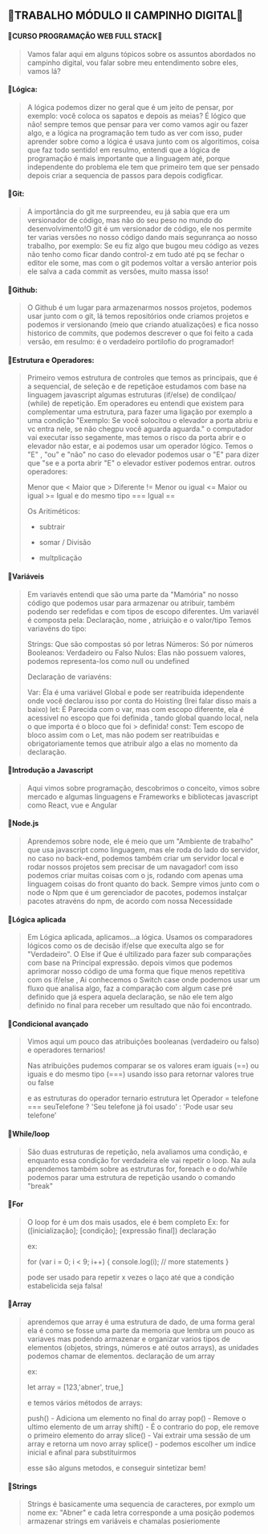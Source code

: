 ## 📝TRABALHO MÓDULO II CAMPINHO DIGITAL📝
#### 🚩CURSO PROGRAMAÇÃO WEB FULL STACK🚩

> Vamos falar aqui em alguns tópicos sobre os assuntos abordados no campinho digital, vou falar sobre meu entendimento sobre eles, vamos lá? 

#### 📌Lógica:
> A lógica podemos dizer no geral que é um jeito de pensar, por exemplo: você coloca os sapatos e depois as meias? É lógico que não! sempre temos que pensar para ver como vamos agir ou fazer algo, e a lógica na programação tem tudo as ver com isso, puder aprender sobre como a lógica é usava junto com os algoritimos, coisa que faz todo sentido! em resulmo, entendi que a lógica de programação é mais importante que a linguagem até, porque independente do problema ele tem que primeiro tem que ser pensado depois criar a sequencia de passos para depois codigficar.

#### 📌Git:
> A importância do git me surpreendeu, eu já sabia que era um versionador de código, mas não do seu peso no mundo do desenvolvimento!O git é um versionador de código, ele nos permite ter varias versões no nosso código dando mais segunrança ao nosso trabalho, por exemplo: Se eu fiz algo que bugou meu código as vezes não tenho como ficar dando control-z em tudo até pq se fechar o editor ele some, mas com o git podemos voltar a versão anterior pois ele salva a cada commit as versões, muito massa isso!

#### 📌Github:
> O Github é um lugar para armazenarmos nossos projetos, podemos usar junto com o git, lá temos repositórios onde criamos projetos e podemos ir versionando (meio que criando atualizações) e fica nosso historico de commits, que podemos descrever o que foi feito a cada versão, em resulmo: é o verdadeiro portilofio do programador! 

#### 📌Estrutura e Operadores:
> Primeiro vemos estrutura de controles que temos as principais, que é a sequencial, de seleção e de repetiçãoe estudamos com base na linguagem javascript algumas estruturas (if/else) de condilçao/ (while) de repetição.
Em operadores eu entendi que existem para complementar uma estrutura, para fazer uma ligação por exemplo a uma condição
"Exemplo: Se você solocitou o elevador a porta abriu e vc entra nele, se não chegpu você aguarda aguarda."  o computador vai executar isso segamente, mas temos o risco da porta abrir e o elevador não estar, e ai podemos usar um operador lógico. Temos o "E" , "ou" e "não" no caso do elevador podemos usar o "E"
para dizer que "se e a porta abrir "E" o elevador estiver podemos entrar.
outros operadores:
>
>
> Menor que <
> Maior que >
> Diferente !=
> Menor ou igual <=
> Maior ou igual >=
> Igual e do mesmo tipo ===
> Igual ==
>
> Os Aritiméticos:
>
> - subtrair 
> + somar
> / Divisão
> * multplicação



#### 📌Variáveis
> Em variavés entendi que são uma parte da "Mamória" no nosso código que podemos usar para armazenar ou atribuir, também podendo ser redefidas e com tipos de escopo diferentes. Um variavél é composta pela:
Declaração, nome , atriuição e o valor/tipo
Temos variavéns do tipo:
>
> Strings: Que são compostas só por letras
Números: Só por números
Booleanos: Verdadeiro ou Falso
Nulos: Elas não possuem valores, podemos representa-los como null ou undefined
>
> Declaração de variavéns:
>
> Var: Éla é uma variável Global e pode ser reatribuida idependente onde você declarou isso por conta do Hoisting (Irei falar disso mais a baixo) 
> let: É Parecida com o var, mas com escopo diferente, ela é acessivel no escopo que foi definida , tando global quando local, nela o que importa é o bloco que foi > definida!
> const: Tem escopo de bloco assim com o Let, mas não podem ser reatribuidas e obrigatoriamente temos que atribuir algo a elas no momento da declaração.


#### 📌Introdução a Javascript

 > Aqui vimos sobre programação, descobrimos o conceito, vimos sobre mercado e algumas linguagens e Frameworks e bibliotecas javascript como React, vue e Angular


#### 📌Node.js
> Aprendemos sobre node, ele é meio que um "Ambiente de trabalho" que usa javascript como linguagem, mas ele roda do lado do servidor, no caso no back-end, podemos também criar um servidor local e rodar nossos projetos sem precisar de um navagador! com isso podemos criar muitas coisas com o js, rodando com apenas uma linguagem coisas do front quanto do back.
Sempre vimos junto com o node o Npm que é um gerenciador de pacotes, podemos instalçar pacotes atravéns do npm, de acordo com nossa Necessidade


#### 📌Lógica aplicada

> Em Lógica aplicada, aplicamos...a lógica. Usamos os comparadores lógicos como os de decisão if/else que execulta algo se for "Verdadeiro". O Else if Que é ultilizado para fazer sub comparações com base na Principal expressão.
depois vimos que podemos aprimorar nosso código de uma forma que fique menos repetitiva com os if/else , Ai conhecemos o Switch case onde podemos usar um fluxo que analisa algo, faz a comparação com algum case pré definido que já espera aquela declaração, se não ele tem algo definido no final para receber um resultado que não foi encontrado.


#### 📌Condicional avançado

> Vimos aqui um pouco das atribuições booleanas (verdadeiro ou falso)
e operadores ternarios!
>
> Nas atribuições pudemos comparar se os valores eram iguais (==) ou iguais e do mesmo tipo (===) usando isso para retornar valores true ou false
>
> e as estruturas do operador ternario estrutura let Operador = telefone === seuTelefone ? 'Seu telefone já foi usado' : 'Pode usar seu telefone'



####  📌While/loop

> São duas estruturas de repetição, nela avaliamos uma condição, e enquanto essa condição for verdadeira ele vai repetir o loop.
Na aula aprendemos também sobre as estruturas for, foreach e o do/while
podemos parar uma estrutura de repetição usando o comando "break"


####  📌For 

> O loop for é um dos mais usados, ele é bem completo Ex: for ([inicialização]; [condição]; [expressão final])
>   declaração
>  
>
>ex:
>
>for (var i = 0; i < 9; i++) {
>  console.log(i);
>  // more statements
>}
>
>pode ser usado para repetir x vezes o laço até que a condição estabelicida seja falsa!
>
>
#### 📌Array
> aprendemos que array é uma estrutura de dado, de uma forma geral ela é como se fosse uma parte da memoria que lembra um pouco as variaves
> mas podendo armazenar e organizar  varios tipos de elementos (objetos, strings, números e até outos arrays), as unidades podemos chamar de elementos. 
> declaração de um array 
>
>ex:
>
>let array = [123,'abner', true,]
>
>e temos vários métodos de arrays:
>
>push() - Adiciona um elemento no final do array
>pop() -  Remove o ultimo elemento de um array
>shift() - É o  contrario do pop, ele remove o primeiro elemento do array
>slice() - Vai extrair uma sessão de um array e retorna um novo array
>splice() - podemos escolher um indice inicial e afinal para  substituirmos
>
>esse são alguns metodos, e conseguir sintetizar bem!


#### 📌Strings

> Strings é basicamente uma sequencia de caracteres, por exmplo
um nome ex:  "Abner" e cada letra corresponde a uma posição
podemos armazenar strings em variáveis e chamalas posieriomente















































